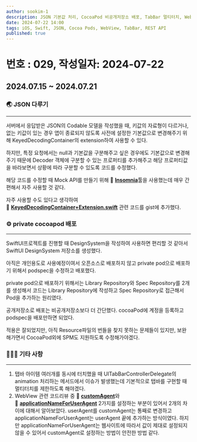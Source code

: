 ```yaml
---
author: sookim-1
description: JSON 기본값 처리, CocoaPod 비공개저장소 배포, TabBar 멀티터치, WebView UserAgent
date: 2024-07-22 14:00
tags: iOS, Swift, JSON, Cocoa Pods, WebView, TabBar, REST API
published: true
---
```

# 번호 : 029, 작성일자: 2024-07-22
## 2024.07.15 ~ 2024.07.21
### 🌏 JSON 다루기
---

서버에서 응답받은 JSON의 Codable 모델을 작성했을 때, 키값의 자료형이 다르거나, 없는 키값이 있는 경우 앱이 종료되지 않도록 사전에 설정한 기본값으로 변경해주기 위해 KeyedDecodingContainer의 extension하여 사용할 수 있다.

하지만, 특정 요청에서는 null과 기본값을 구분해주고 싶은 경우에도 기본값으로 변경해주기 때문에 Decoder 객체에 구분할 수 있는 프로퍼티를 추가해주고 해당 프로퍼티값을 바라보면서 상황에 따라 구분할 수 있도록 코드를 수정했다.

해당 코드를 수정할 때 Mock API를 만들기 위해 🔗 [**Insomnia**](https://insomnia.rest/)툴을 사용했는데 매우 간편해서 자주 사용할 것 같다.

자주 사용할 수도 있다고 생각하여  🔗 [**KeyedDecodingContainer+Extension.swift**](https://gist.github.com/sookim-1/24118584ae49a5c1f5d11e03a4c50de9) 관련 코드를 gist에 추가했다.

### ⚙️ private cocoapod 배포

---

SwiftUI프로젝트를 진행할 때 DesignSystem을 작성하여 사용하면 편리할 것 같아서 SwiftUI DesignSystem 저장소를 생성했다.

아직은 개인용도로 사용예정이여서 오픈소스로 배포하지 않고 private pod으로 배포하기 위해서 podspec을 수정하고 배포했다.

private pod으로 배포하기 위해서는 Library Repository와 Spec Repository를 2개를 생성해서 코드는 Library Repository에 작성하고 Spec Repository로 접근해서 Pod을 추가하는 원리였다.

공개저장소로 배포는 비공개저장소보다 더 간단했다. cocoaPod에 계정을 등록하고 podspec을 배포만하면 되었다.

적용은 잘되었지만, 아직 Resource파일의 번들을 찾지 못하는 문제들이 있지만, 보완해가면서 CocoaPod외에 SPM도 지원하도록 수정해가야겠다.

### 🙋🏻‍♂️ 기타 사항

---

1. 탭바 아이템 여러개를 동시에 터치했을 때 UITabBarControllerDelegate의 animation 처리하는 메서드에서 이슈가 발생했는데 기본적으로 탭바를 구현할 때 멀티터치를 제한하도록 해야겠다.
2. WebView 관련 코드리뷰 중 🔗 [**customAgent**](https://developer.apple.com/documentation/webkit/wkwebview/1414950-customuseragent)와 🔗 [**applicationNameForUserAgent**](https://developer.apple.com/documentation/webkit/wkwebviewconfiguration/1395665-applicationnameforuseragent) 2가지를 설정하는 부분이 있어서 2개의 차이에 대해서 알아보았다. userAgent를 customAgent는 통째로 변경하고 applicationNameForUserAgent는 userAgent 끝에 추가하는 방식이였다. 하지만 applicationNameForUserAgent는 웹사이트에 따라서 값이 제대로 설정되지 않을 수 있어서 customAgent로 설정하는 방법이 안전한 방법 같다.

